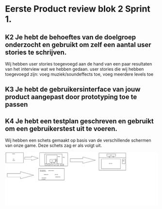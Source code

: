 # Eerste Product review blok 2 Sprint 1.

## K2 Je hebt de behoeftes van de doelgroep onderzocht en gebruikt om zelf een aantal user stories te schrijven. 

Wij hebben user stories toegevoegd aan de hand van een paar resultaten van het interview wat we hebben gedaan. user stories die wij hebben toegevoegd zijn: voeg muziek/soundeffects toe, voeg meerdere levels toe

## K3 Je hebt de gebruikersinterface van jouw product aangepast door prototyping toe te passen 

## K4 Je hebt een testplan geschreven en gebruikt om een gebruikerstest uit te voeren.

Wij hebben een schets gemaakt op basis van de verschillende schermen van onze game. Deze schets zag er als volgt uit. 

<img alt="sketch of our game" src="./../images/DrawingGame.png" width = 600> </br>